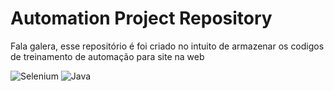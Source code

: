 # Automation Project Repository


Fala galera, esse repositório é foi criado
no intuito de armazenar os codigos de treinamento de
automação para site na web

![Selenium](https://img.shields.io/badge/-selenium-%43B02A?style=for-the-badge&logo=selenium&logoColor=white)
![Java](https://img.shields.io/badge/java-%23ED8B00.svg?style=for-the-badge&logo=openjdk&logoColor=white)

